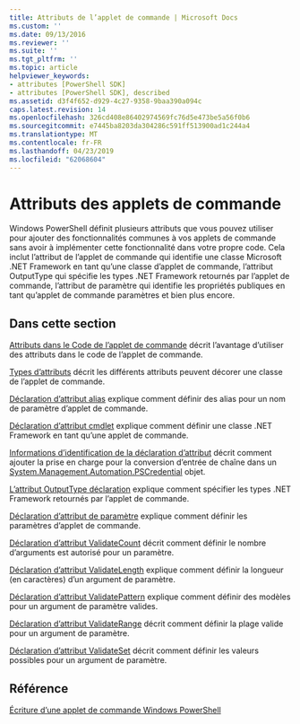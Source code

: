 ```yaml
---
title: Attributs de l’applet de commande | Microsoft Docs
ms.custom: ''
ms.date: 09/13/2016
ms.reviewer: ''
ms.suite: ''
ms.tgt_pltfrm: ''
ms.topic: article
helpviewer_keywords:
- attributes [PowerShell SDK]
- attributes [PowerShell SDK], described
ms.assetid: d3f4f652-d929-4c27-9358-9baa390a094c
caps.latest.revision: 14
ms.openlocfilehash: 326cd408e86402974569fc76d5e473be5a56f0b6
ms.sourcegitcommit: e7445ba8203da304286c591ff513900ad1c244a4
ms.translationtype: MT
ms.contentlocale: fr-FR
ms.lasthandoff: 04/23/2019
ms.locfileid: "62068604"
---
```

# <a name="cmdlet-attributes"></a>Attributs des applets de commande

Windows PowerShell définit plusieurs attributs que vous pouvez utiliser pour ajouter des fonctionnalités communes à vos applets de commande sans avoir à implémenter cette fonctionnalité dans votre propre code. Cela inclut l’attribut de l’applet de commande qui identifie une classe Microsoft .NET Framework en tant qu’une classe d’applet de commande, l’attribut OutputType qui spécifie les types .NET Framework retournés par l’applet de commande, l’attribut de paramètre qui identifie les propriétés publiques en tant qu’applet de commande paramètres et bien plus encore.

## <a name="in-this-section"></a>Dans cette section

[Attributs dans le Code de l’applet de commande](./attributes-in-cmdlet-code.md) décrit l’avantage d’utiliser des attributs dans le code de l’applet de commande.

[Types d’attributs](./attribute-types.md) décrit les différents attributs peuvent décorer une classe de l’applet de commande.

[Déclaration d’attribut alias](./alias-attribute-declaration.md) explique comment définir des alias pour un nom de paramètre d’applet de commande.

[Déclaration d’attribut cmdlet](./cmdlet-attribute-declaration.md) explique comment définir une classe .NET Framework en tant qu’une applet de commande.

[Informations d’identification de la déclaration d’attribut](./credential-attribute-declaration.md) décrit comment ajouter la prise en charge pour la conversion d’entrée de chaîne dans un [System.Management.Automation.PSCredential](/dotnet/api/System.Management.Automation.PSCredential) objet.

[L’attribut OutputType déclaration](./outputtype-attribute-declaration.md) explique comment spécifier les types .NET Framework retournés par l’applet de commande.

[Déclaration d’attribut de paramètre](./parameter-attribute-declaration.md) explique comment définir les paramètres d’applet de commande.

[Déclaration d’attribut ValidateCount](./validatecount-attribute-declaration.md) décrit comment définir le nombre d’arguments est autorisé pour un paramètre.

[Déclaration d’attribut ValidateLength](./validatelength-attribute-declaration.md) explique comment définir la longueur (en caractères) d’un argument de paramètre.

[Déclaration d’attribut ValidatePattern](./validatepattern-attribute-declaration.md) explique comment définir des modèles pour un argument de paramètre valides.

[Déclaration d’attribut ValidateRange](./validaterange-attribute-declaration.md) décrit comment définir la plage valide pour un argument de paramètre.

[Déclaration d’attribut ValidateSet](./validateset-attribute-declaration.md) décrit comment définir les valeurs possibles pour un argument de paramètre.

## <a name="reference"></a>Référence

[Écriture d’une applet de commande Windows PowerShell](./writing-a-windows-powershell-cmdlet.md)
